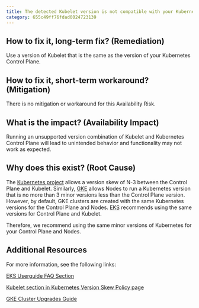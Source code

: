 ```yaml
---
title: The detected Kubelet version is not compatible with your Kubernetes Control Plane version
category: 655c49ff76fdad0024723139
---
```


## How to fix it, long-term fix? (Remediation)

Use a version of Kubelet that is the same as the version of your Kubernetes Control Plane.

## How to fix it, short-term workaround? (Mitigation)

There is no mitigation or workaround for this Availability Risk.

## What is the impact? (Availability Impact)

Running an unsupported version combination of Kubelet and Kubernetes Control Plane will lead to unintended behavior and functionality may not work as expected.

## Why does this exist? (Root Cause)

The [Kubernetes project](https://kubernetes.io/releases/version-skew-policy/#kubelet) allows a version skew of N-3 between the Control Plane and Kubelet. Similarly, [GKE](https://cloud.google.com/kubernetes-engine/docs/concepts/cluster-upgrades) allows Nodes to run a Kubernetes version that is no more than 3 minor versions less than the Control Plane version. However, by default, GKE clusters are created with the same Kubernetes versions for the Control Plane and Nodes. [EKS](https://docs.aws.amazon.com/eks/latest/userguide/kubernetes-versions.html) recommends using the same versions for Control Plane and Kubelet. 

Therefore, we recommend using the same minor versions of Kubernetes for your Control Plane and Nodes.

## Additional Resources

For more information, see the following links:

[EKS Userguide FAQ Section](https://docs.aws.amazon.com/eks/latest/userguide/kubernetes-versions.html)

[Kubelet section in Kubernetes Version Skew Policy page](https://kubernetes.io/releases/version-skew-policy/#kubelet)

[GKE Cluster Upgrades Guide](https://cloud.google.com/kubernetes-engine/docs/concepts/cluster-upgrades)